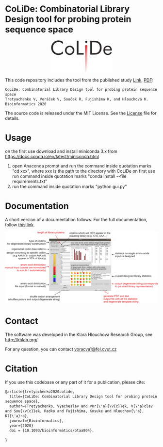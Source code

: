
# CoLiDe: Combinatorial Library Design tool for probing protein sequence space


<p align="center">
<img src="colide.png" width="200" >
</p>




This code repository includes the tool from the published study [Link](https://doi.org/10.1093/bioinformatics/btaa804), [PDF](https://watermark.silverchair.com/btaa804.pdf?token=AQECAHi208BE49Ooan9kkhW_Ercy7Dm3ZL_9Cf3qfKAc485ysgAAAuMwggLfBgkqhkiG9w0BBwagggLQMIICzAIBADCCAsUGCSqGSIb3DQEHATAeBglghkgBZQMEAS4wEQQMsnnj4IKeoYi4Dz3iAgEQgIICljzzrZyjzINr_raSaljOTwwCAYCSV-XnNFydF9YEUb8QDd-OW3hdE5x0gcA9qKXhFQXNczKNmNwq6rBnxb85N7GQKxlLfcAxCndIHfLy4CnDz-OMmuLnWFlsklZsIysn0PbNcQoHSIiClw4Jiibfii6go_yluiFwzMnPuPrP6gMor-NFIlBI1Ykf-bxsJ-EaGo_nL59H0p0M8Tbg6rlefvMyPo2tQGHpAUy9xyzN-8k_5lB2QZjevQ-ljJeZY_jFhKV0egxMm7nNEfWx7ndVubW5noaFH_DrYif9TE7ZTOLajpmOXaSh0HsQFw8t_Yub8bvJf97TyfuT6QOY4yTxzqqTkexBZBhw8jffpmFsecdXQf1gfnhKcQmRCyZi2ooBwMqTW17G0KQBlb-Ki_XmPLFE9iFajAhPfo4Z58kbxNhYVKt1SekV-hSvbVUQPzCGrKc1x0ylWvN3UL43Q4xlVcxsvMkqYDn7hKhac6kgfaBwySDxmtk4dWW0ZsoC6Ep4Z4H7t5fsRSRt7QZbTvFqj_IKyFuzg7g0AQm7S-9EGWB-WVxaS4vDu8tC_90_N9EjeMmPs2tYrlOQhJaDSMUzDk_OfoM40phZ1CT-MGuZJ4mO4ilkqSObrzhwtplIdpiVEhlnRmS69xFsAuzbz0o4E0oOc4OLtTZRsxv5dhoYbHLlBb6BKMR-NhM9xB-uJ-TB5uEeuXkIoRX9tOdalBL9bsVwDG-cpD5aFkSgDMq1OeXvdystFnuK7zlLHU0nyUwrKb48lsgHdrtMrGWE2sw_A1aoSXZetOp3Fn2WvloQENBp37INWFKgiO2cx0wePjjbfMtkFW6TFa8r70pectHdyC1bo6BnPgT_PhF8XDGysz5TFV8sbVDX):

```
CoLiDe: Combinatorial Library Design tool for probing protein sequence space
Tretyachenko V, Voráček V, Souček R, Fujishima K, and Hlouchová K.
Bioinformatics 2020 
```
The source code is released under the MIT License. See the [License](LICENSE) file for details. 



# Usage

on the first use download and install miniconda 3.x from https://docs.conda.io/en/latest/miniconda.html
1) open Anaconda prompt and run the command inside quotation marks "cd xxx", where xxx is the path to the directory with  CoLiDe
on first use run command inside quotation marks "conda install --file requirements.txt"
2) run the command inside quotation marks "python gui.py"


# Documentation

A short version of a documentation follows. For the full documentation, follow [this link](colidemanual.pdf).


<img src="manual.png">


# Contact
The software was developed in the Klara Hlouchova Research Group, see http://khlab.org/.

For any question, you can contact voracva1@fel.cvut.cz


# Citation
If you use this codebase or any part of it for a publication, please cite:

```
@article{tretyachenko2020colide,
  title={CoLiDe: Combinatorial Library Design tool for probing protein sequence space},
  author={Tretyachenko, Vyacheslav and Vor{\'a}{\v{c}}ek, V{\'a}clav and Sou{\v{c}}ek, Radko and Fujishima, Kosuke and Hlouchov{\'a}, Kl{\'a}ra},
  journal={Bioinformatics},
  year={2020}
  doi = {10.1093/bioinformatics/btaa804},

}
```


